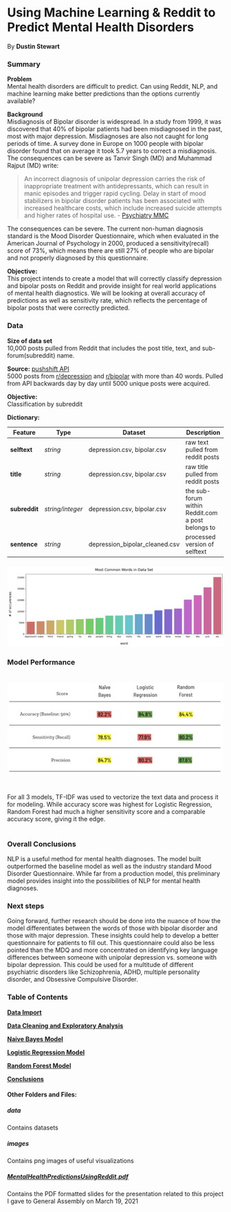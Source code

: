# Using Machine Learning & Reddit to Predict Mental Health Disorders
By **Dustin Stewart**
### Summary

**Problem**  
Mental health disorders are difficult to predict. Can using Reddit, NLP, and machine learning make better predictions than the options currently available?

**Background**  
Misdiagnosis of Bipolar disorder is widespread. In a study from 1999, it was discovered that 40% of bipolar patients had been misdiagnosed in the past, most with major depression. Misdiagnoses are also not caught for long periods of time. A survey done in Europe on 1000 people with bipolar disorder found that on average it took 5.7 years to correct a misdiagnosis. The consequences can be severe as Tanvir Singh (MD) and Muhammad Rajput (MD) write:

> An incorrect diagnosis of unipolar depression carries the risk of inappropriate treatment with antidepressants, which can result in manic episodes and trigger rapid cycling. Delay in start of mood stabilizers in bipolar disorder patients has been associated with increased healthcare costs, which include increased suicide attempts and higher rates of hospital use. - [Psychiatry MMC](https://www.ncbi.nlm.nih.gov/pmc/articles/PMC2945875/)

The consequences can be severe. The current non-human diagnosis standard is the Mood Disorder Questionnaire, which when evaluated in the American Journal of Psychology in 2000, produced a sensitivity(recall) score of 73%, which means there are still 27% of people who are bipolar and not properly diagnosed by this questionnaire.

**Objective:**   
This project intends to create a model that will correctly classify depression and bipolar posts on Reddit and provide insight for real world applications of mental health diagnostics. We will be looking at overall accuracy of predictions as well as sensitivity rate, which reflects the percentage of bipolar posts that were correctly predicted. 

### Data
**Size of data set**  
10,000 posts pulled from Reddit that includes the post title, text, and sub-forum(subreddit) name.

**Source:** [pushshift API](https://pushshift.io/)  
5000 posts from [r/depression](https://www.reddit.com/r/depression/) and [r/bipolar](https://www.reddit.com/r/bipolar/) with more than 40 words. Pulled from API backwards day by day until 5000 unique posts were acquired.

**Objective:**  
Classification by subreddit

**Dictionary:**   

|Feature|Type|Dataset|Description|
|---|---|---|---|
|**selftext**|*string*|depression.csv, bipolar.csv|raw text pulled from reddit posts|
|**title**|*string*|depression.csv, bipolar.csv|raw title pulled from reddit posts| 
|**subreddit**|*string/integer*|depression.csv, bipolar.csv|the sub-forum within Reddit.com a post belongs to|
|**sentence**|*string*|depression_bipolar_cleaned.csv|processed version of selftext|
### 
![](images/top_words_bar.png)
### 
### **Model Performance**
# 
![scores](images/scores.png)
# 
For all 3 models, TF-IDF was used to vectorize the text data and process it for modeling. While accuracy score was highest for Logistic Regression, Random Forest had much a higher sensitivity score and a comparable accuracy score, giving it the edge.
# 
### **Overall Conclusions**
NLP is a useful method for mental health diagnoses. The model built outperformed the baseline model as well as the industry standard Mood Disorder Questionnaire. While far from a production model, this preliminary model provides insight into the possibilities of NLP for mental health diagnoses.  
### **Next steps**
Going forward, further research should be done into the nuance of how the model differentiates between the words of those with bipolar disorder and those with major depression. These insights could help to develop a better questionnaire for patients to fill out. This questionnaire could also be less pointed than the MDQ and more concentrated on identifying key language differences between someone with unipolar depression vs. someone with bipolar depression. This could be used for a multitude of different psychiatric disorders like Schizophrenia, ADHD, multiple personality disorder, and Obsessive Compulsive Disorder.




### Table of Contents

[**Data Import**](code/Data_Import.ipynb)

[**Data Cleaning and Exploratory Analysis**](code/Cleaning_and_Exploratory_Analysis.ipynb)

[**Naive Bayes Model**](code/Naive_Bayes_Model.ipynb)

[**Logistic Regression Model**](code/Logistic_Regression_Model.ipynb)

[**Random Forest Model**](code/Random_Forest_Model.ipynb)

[**Conclusions**](code/Conclusions.ipynb)


#### Other Folders and Files:

##### **data**

Contains datasets


##### **images**

Contains png images of useful visualizations


##### [**MentalHealthPredictionsUsingReddit.pdf**](presentation)

Contains the PDF formatted slides for the presentation related to this project I gave to General Assembly on March 19, 2021